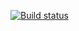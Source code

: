 [![Build status](https://ci.appveyor.com/api/projects/status/jdlv54eh58yw5f48?svg=true)](https://ci.appveyor.com/project/WoxaD/carddeliveryorder-cod)

